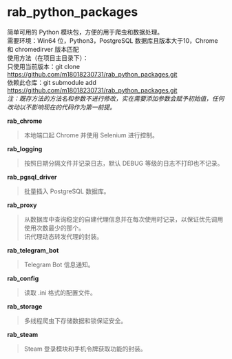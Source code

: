 # rab_python_packages
简单可用的 Python 模块包，方便的用于爬虫和数据处理。  
需要环境：Win64 位，Python3，PostgreSQL 数据库且版本大于10，Chrome 和 chromedirver 版本匹配  
使用方法（在项目主目录下）：  
只使用当前版本：git clone https://github.com/m18018230731/rab_python_packages.git  
依赖此仓库：git submodule add https://github.com/m18018230731/rab_python_packages.git  
*注：既存方法的方法名和参数不进行修改，实在需要添加参数会赋予初始值，任何改动以不影响现在的代码作为第一前提。*  

**rab_chrome**  
>本地端口起 Chrome 并使用 Selenium 进行控制。

**rab_logging**  
>按照日期分隔文件并记录日志，默认 DEBUG 等级的日志不打印也不记录。

**rab_pgsql_driver**  
>批量插入 PostgreSQL 数据库。

**rab_proxy**  
>从数据库中查询稳定的自建代理信息并在每次使用时记录，以保证优先调用使用次数最少的那个。  
讯代理动态转发代理的封装。

**rab_telegram_bot**  
>Telegram Bot 信息通知。

**rab_config**  
>读取 .ini 格式的配置文件。

**rab_storage**
>多线程爬虫下存储数据和锁保证安全。

**rab_steam**
>Steam 登录模块和手机令牌获取功能的封装。
